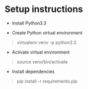 Setup instructions
==================

- Install Python3.3

- Create Python virtual environment
>virtualenv venv -p python3.3

- Activate virtual environment
> source venv/bin/activate

- Install dependencies
> pip install -r requirements.pip
